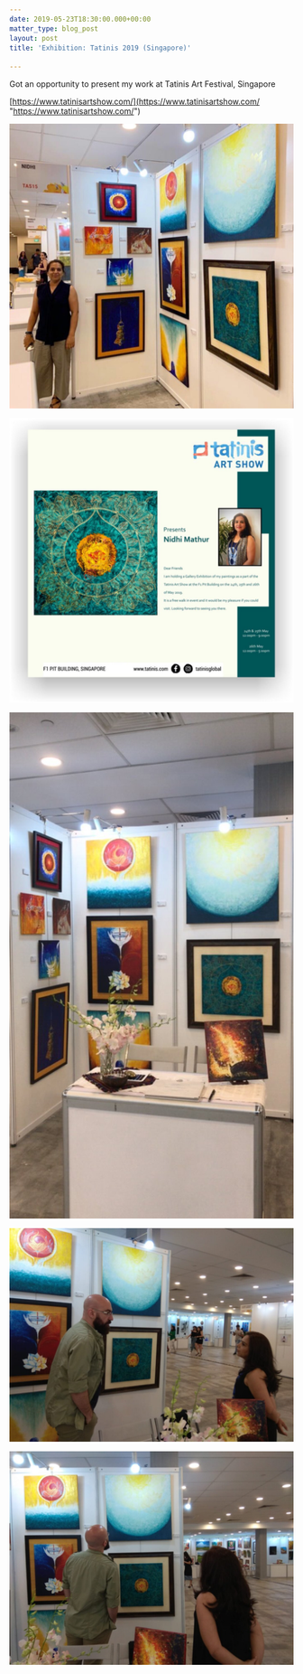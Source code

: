 ```yaml
---
date: 2019-05-23T18:30:00.000+00:00
matter_type: blog_post
layout: post
title: 'Exhibition: Tatinis 2019 (Singapore)'

---
```

Got an opportunity to present my work at Tatinis Art Festival, Singapore

[https://www.tatinisartshow.com/](https://www.tatinisartshow.com/ "https://www.tatinisartshow.com/")

![](/uploads/exhibitions_Tatinis_2019_7.jpg)

![](/uploads/exhibitions_Tatinis_2019_4.jpg)

![](/uploads/exhibitions_Tatinis_2019_2.jpg)

![](/uploads/exhibitions_Tatinis_2019_3.jpg)

![](/uploads/exhibitions_Tatinis_2019_6.jpg)